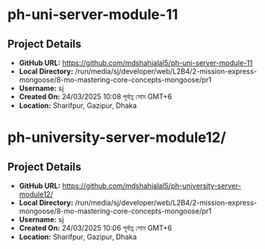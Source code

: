 # ph-uni-server-module-11

## Project Details
- **GitHub URL:** https://github.com/mdshahjalal5/ph-uni-server-module-11
- **Local Directory:** /run/media/sj/developer/web/L2B4/2-mission-express-mongoose/8-mo-mastering-core-concepts-mongoose/pr1
- **Username:** sj
- **Created On:** 24/03/2025 10:08 পূর্বাহ্ণ সোম GMT+6
- **Location:** Sharifpur, Gazipur, Dhaka


# ph-university-server-module12/

## Project Details
- **GitHub URL:** https://github.com/mdshahjalal5/ph-university-server-module12/
- **Local Directory:** /run/media/sj/developer/web/L2B4/2-mission-express-mongoose/8-mo-mastering-core-concepts-mongoose/pr1
- **Username:** sj
- **Created On:** 24/03/2025 10:06 পূর্বাহ্ণ সোম GMT+6
- **Location:** Sharifpur, Gazipur, Dhaka
